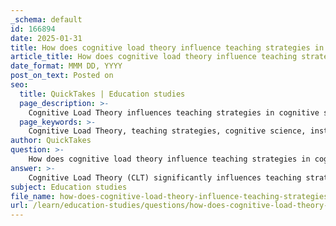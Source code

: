 ```yaml
---
_schema: default
id: 166894
date: 2025-01-31
title: How does cognitive load theory influence teaching strategies in cognitive science?
article_title: How does cognitive load theory influence teaching strategies in cognitive science?
date_format: MMM DD, YYYY
post_on_text: Posted on
seo:
  title: QuickTakes | Education studies
  page_description: >-
    Cognitive Load Theory influences teaching strategies in cognitive science by providing a framework for educators to design instructional materials that minimize cognitive strain and enhance learning, emphasizing chunking, visual aids, active learning, iterative revision, and feedback.
  page_keywords: >-
    Cognitive Load Theory, teaching strategies, cognitive science, instructional design, chunking, visual aids, active learning, iterative revision, feedback, formative assessment
author: QuickTakes
question: >-
    How does cognitive load theory influence teaching strategies in cognitive science?
answer: >-
    Cognitive Load Theory (CLT) significantly influences teaching strategies in cognitive science by providing a framework for understanding how learners process information and the limitations of working memory. Here are several ways in which CLT impacts educational practices:\n\n1. **Instructional Design**: CLT emphasizes the need for instructional materials to be designed in a way that minimizes unnecessary cognitive strain. Educators can create learning environments that reduce extraneous cognitive load—information that does not contribute to learning—by simplifying content and avoiding overly complex presentations. This can involve using clear, concise language and avoiding distractions in the learning environment.\n\n2. **Chunking Information**: One of the key strategies derived from CLT is the practice of chunking information. By breaking down complex information into smaller, manageable units, educators can help students process and retain information more effectively. This approach aligns with the limitations of working memory, which can only hold a limited amount of information at one time.\n\n3. **Use of Visual Aids**: Cognitive science supports the use of visual aids such as diagrams, charts, and mind maps to convey information more efficiently. Visual representations can help learners grasp complex concepts more quickly than text-heavy explanations, thereby reducing cognitive load and enhancing understanding.\n\n4. **Active Learning**: CLT encourages the incorporation of active learning strategies, which engage students in the learning process through discussions, problem-solving activities, and collaborative projects. Active engagement not only helps to manage cognitive load but also promotes deeper understanding and retention of information, as students are more likely to process and organize information effectively when they are actively involved.\n\n5. **Iterative Revision**: Revisiting and revising material over time is another strategy that aligns with CLT principles. This iterative process helps reinforce learning and reduces cognitive load during study sessions, as students become more familiar with the content and can focus on higher-order thinking rather than basic recall.\n\n6. **Feedback and Formative Assessment**: Incorporating formative assessments allows educators to gauge student understanding and adjust instruction accordingly. By providing timely feedback, educators can help students identify areas of confusion and reduce cognitive load by clarifying misunderstandings before they become entrenched.\n\nIn summary, Cognitive Load Theory informs teaching strategies by highlighting the importance of managing cognitive load to enhance learning. By designing instructional materials that consider the limitations of working memory, utilizing effective strategies such as chunking and visual aids, and promoting active engagement, educators can create more effective learning experiences that facilitate better understanding and retention of information.
subject: Education studies
file_name: how-does-cognitive-load-theory-influence-teaching-strategies-in-cognitive-science.md
url: /learn/education-studies/questions/how-does-cognitive-load-theory-influence-teaching-strategies-in-cognitive-science
---
```


&nbsp;